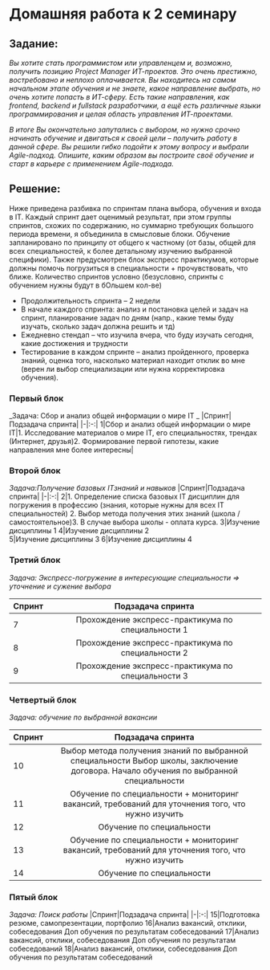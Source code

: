 # Домашняя работа к 2 семинару
## Задание:
_Вы хотите стать программистом или управленцем и, возможно, получить позицию Project Manager ИТ-проектов. Это очень престижно, востребовано и неплохо оплачивается. Вы находитесь на самом начальном этапе обучения и не знаете, какое направление выбрать, но очень хотите попасть в ИТ-сферу. Есть такие направления, как frontend, backend и fullstack разработчики, а ещё есть различные языки программирования и целая область управления ИТ-проектами._

_В итоге Вы окончательно запутались с выбором, но нужно срочно начинать обучение и двигаться к своей цели – получить работу в данной сфере. Вы решили гибко подойти к этому вопросу и выбрали Agile-подход. Опишите, каким образом вы построите своё обучение и старт в карьере с применением Agile-подхода._

## Решение: 
Ниже приведена разбивка по спринтам плана выбора, обучения и входа в IT. Каждый спринт дает оценимый 
результат, при этом группы спринтов, схожих по содержанию, но суммарно требующих большого периода времени, 
я объединила в смысловые блоки. Обучение запланировано по принципу от общего к частному (от базы, общей для 
всех специальностей, к более детальному изучению выбранной специфики). Также предусмотрен блок экспресс
практикумов, которые должны помочь погрузиться в специальности + прочувствовать, что ближе. Количество 
спринтов условно (безусловно, спринты с обучением нужны будут в бОльшем кол-ве) 
* Продолжительность спринта – 2 недели 
* В начале каждого спринта: анализ и постановка целей и задач на спринт, планирование задач по дням (напр., 
какие темы буду изучать, сколько задач должна решить и тд) 
* Ежедневно стендап – что изучила вчера, что буду изучать сегодня, какие достижения и трудности 
* Тестирование в каждом спринте – анализ пройденного, проверка знаний, оценка того, насколько материал 
находит отклик во мне (верен ли выбор специализации или нужна корректировка обучения).

### Первый блок
_Задача: Сбор и анализ общей 
информации о мире IT _
|Спринт|Подзадача спринта|
|-|:-:|
1|Сбор и анализ общей информации о мире IT|1. Исследование материалов о мире IT, его специальностях, трендах (Интернет, друзья)2. Формирование первой гипотезы, какие направления мне более интересны|

### Второй блок
_Задача:Получение базовых ITзнаний и навыков_
|Спринт|Подзадача спринта|
|-|:-:|
2|1. Определение списка базовых IT дисциплин для погружения в профессию (знания, которые нужны для всех IT специальностей) 2. Выбор метода получения этих знаний (школа / самостоятельное)3. В случае выбора школы - оплата курса.
3|Изучение дисциплины 1
4|Изучение дисциплины 2   
5|Изучение дисциплины 3 
6|Изучение дисциплины 4 

### Третий блок
_Задача: Экспресс-погружение в интересующие специальности => уточнение и сужение выбора_

|Спринт|Подзадача спринта|
|-|:-:|
7|Прохождение экспресс-практикума по специальности 1 
8|Прохождение экспресс-практикума по специальности 2 
9|Прохождение экспресс-практикума по специальности 3 
### Четвертый блок
_Задача: обучение по выбранной 
вакансии_

|Спринт|Подзадача спринта|
|-|:-:|
10|Выбор метода получения знаний по выбранной специальности Выбор школы, заключение договора. Начало обучения по выбранной специальности 
11|Обучение по специальности + мониторинг вакансий, требований для уточнения того, что нужно изучить 
12|Обучение по специальности 
13|Обучение по специальности + мониторинг вакансий, требований для уточнения того, что нужно изучить 
14|Обучение по специальности 

### Пятый блок
_Задача: Поиск работы_
|Спринт|Подзадача спринта|
|-|:-:|
15|Подготовка резюме, самопрезентации, портфолио 
16|Анализ вакансий, отклики, собеседования Доп обучения по результатам собеседований 
17|Анализ вакансий, отклики, собеседования Доп обучения по результатам собеседований 
18|Анализ вакансий, отклики, собеседования 
Доп обучения по результатам собеседований 